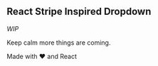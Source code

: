 ## React Stripe Inspired Dropdown

*WIP*

Keep calm more things are coming.

Made with :heart: and React